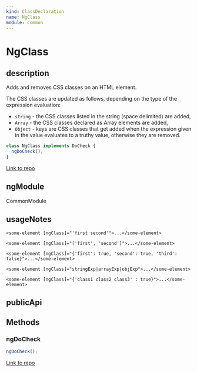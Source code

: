 ```yaml
---
kind: ClassDeclaration
name: NgClass
module: common
---
```


# NgClass

## description

Adds and removes CSS classes on an HTML element.

The CSS classes are updated as follows, depending on the type of the expression evaluation:

- `string` - the CSS classes listed in the string (space delimited) are added,
- `Array` - the CSS classes declared as Array elements are added,
- `Object` - keys are CSS classes that get added when the expression given in the value
  evaluates to a truthy value, otherwise they are removed.

```ts
class NgClass implements DoCheck {
  ngDoCheck();
}
```

[Link to repo](https://github.com/timdeschryver/angular/blob/master/packages/common/src/directives/ng_class.ts#L40-L160)

## ngModule

CommonModule

## usageNotes

```
<some-element [ngClass]="'first second'">...</some-element>

<some-element [ngClass]="['first', 'second']">...</some-element>

<some-element [ngClass]="{'first': true, 'second': true, 'third': false}">...</some-element>

<some-element [ngClass]="stringExp|arrayExp|objExp">...</some-element>

<some-element [ngClass]="{'class1 class2 class3' : true}">...</some-element>
```

## publicApi

## Methods

### ngDoCheck

```ts
ngDoCheck();
```

[Link to repo](https://github.com/timdeschryver/angular/blob/master/packages/common/src/directives/ng_class.ts#L79-L91)
